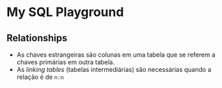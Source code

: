 # My SQL Playground

## Relationships

- As chaves estrangeiras são colunas em uma tabela que se referem a chaves primárias em outra tabela.
- As _linking tables_ (tabelas intermediárias) são necessárias quando a relação é de `n:n`
